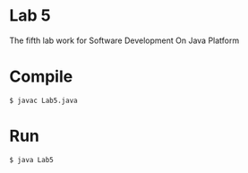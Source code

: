 # Lab 5
The fifth lab work for Software Development On Java Platform

# Compile
```shell
$ javac Lab5.java
```

# Run 
```shell
$ java Lab5
```
```
```
